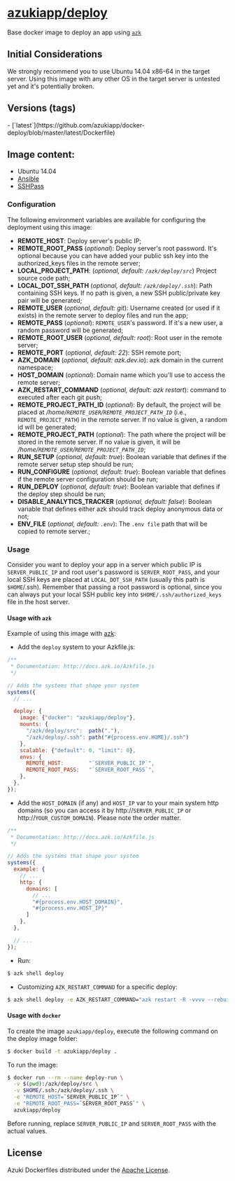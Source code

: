 [azukiapp/deploy](http://images.azk.io/#/deploy)
==================

Base docker image to deploy an app using [`azk`](http://azk.io)

Initial Considerations
---
We strongly recommend you to use Ubuntu 14.04 x86-64 in the target server.
Using this image with any other OS in the target server is untested yet and it's potentially broken.

Versions (tags)
---

<versions>
- [`latest`](https://github.com/azukiapp/docker-deploy/blob/master/latest/Dockerfile)
</versions>

Image content:
---

- Ubuntu 14.04
- [Ansible](http://www.ansible.com)
- [SSHPass](http://sourceforge.net/projects/sshpass/)

### Configuration
The following environment variables are available for configuring the deployment using this image:

- **REMOTE_HOST**: Deploy server's public IP;
- **REMOTE_ROOT_PASS** (*optional*): Deploy server's root password. It's optional because you can have added your public ssh key into the authorized_keys files in the remote server;
- **LOCAL_PROJECT_PATH**: (*optional, default: `/azk/deploy/src`*) Project source code path;
- **LOCAL_DOT_SSH_PATH** (*optional, default: `/azk/deploy/.ssh`*): Path containing SSH keys. If no path is given, a new SSH public/private key pair will be generated;
- **REMOTE_USER** (*optional, default: git*): Username created (or used if it exists) in the remote server to deploy files and run the app;
- **REMOTE_PASS** (*optional*): `REMOTE_USER`'s password. If it's a new user, a random password will be generated;
- **REMOTE_ROOT_USER** (*optional, default: root*): Root user in the remote server;
- **REMOTE_PORT** (*optional, default: 22*): SSH remote port;
- **AZK_DOMAIN** (*optional, default: azk.dev.io*): azk domain in the current namespace;
- **HOST_DOMAIN** (*optional*): Domain name which you'll use to access the remote server;
- **AZK_RESTART_COMMAND** (*optional, default: azk restart*): command to executed after each git push;
- **REMOTE_PROJECT_PATH_ID** (*optional*): By default, the project will be placed at */home/`REMOTE_USER`/`REMOTE_PROJECT_PATH_ID`* (i.e., `REMOTE_PROJECT_PATH`) in the remote server. If no value is given, a random id will be generated;
- **REMOTE_PROJECT_PATH** (*optional*): The path where the project will be stored in the remote server. If no value is given, it will be */home/`REMOTE_USER`/`REMOTE_PROJECT_PATH_ID`*;
- **RUN_SETUP** (*optional, default: true*): Boolean variable that defines if the remote server setup step should be run;
- **RUN_CONFIGURE** (*optional, default: true*): Boolean variable that defines if the remote server configuration should be run;
- **RUN_DEPLOY** (*optional, default: true*): Boolean variable that defines if the deploy step should be run;
- **DISABLE_ANALYTICS_TRACKER** (*optional, default: false*): Boolean variable that defines either azk should track deploy anonymous data or not;
- **ENV_FILE** (*optional, default: `.env`*): The `.env file` path that will be copied to remote server.;

### Usage

Consider you want to deploy your app in a server which public IP is `SERVER_PUBLIC_IP` and root user's password is `SERVER_ROOT_PASS`, and your local SSH keys are placed at `LOCAL_DOT_SSH_PATH` (usually this path is `$HOME`/.ssh). Remember that passing a root password is optional, since you can always put your local SSH public key into `$HOME/.ssh/authorized_keys` file in the host server.

#### Usage with `azk`

Example of using this image with [azk](http://azk.io):

- Add the `deploy` system to your Azkfile.js:

```js
/**
 * Documentation: http://docs.azk.io/Azkfile.js
 */

// Adds the systems that shape your system
systems({
  // ...

  deploy: {
    image: {"docker": "azukiapp/deploy"},
    mounts: {
      "/azk/deploy/src":  path("."),
      "/azk/deploy/.ssh": path("#{process.env.HOME}/.ssh")
    },
    scalable: {"default": 0, "limit": 0},
    envs: {
      REMOTE_HOST:        "`SERVER_PUBLIC_IP`",
      REMOTE_ROOT_PASS:   "`SERVER_ROOT_PASS`",
    },
  },
});
```

- Add the `HOST_DOMAIN` (if any) and `HOST_IP` var to your main system http domains (so you can access it by http://`SERVER_PUBLIC_IP` or http://`YOUR_CUSTOM_DOMAIN`). Please note the order matter.

```js
/**
 * Documentation: http://docs.azk.io/Azkfile.js
 */

// Adds the systems that shape your system
systems({
  example: {
    // ...
    http: {
      domains: [
        // ...
        "#{process.env.HOST_DOMAIN}",
        "#{process.env.HOST_IP}"
      ]
    },
  },

  // ...
});
```

- Run:
```bash
$ azk shell deploy
```

- Customizing `AZK_RESTART_COMMAND` for a specific deploy:
```bash
$ azk shell deploy -e AZK_RESTART_COMMAND="azk restart -R -vvvv --rebuild"
```

#### Usage with `docker`

To create the image `azukiapp/deploy`, execute the following command on the deploy image folder:

```sh
$ docker build -t azukiapp/deploy .
```

To run the image:

```sh
$ docker run --rm --name deploy-run \
  -v $(pwd):/azk/deploy/src \
  -v $HOME/.ssh:/azk/deploy/.ssh \
  -e "REMOTE_HOST=`SERVER_PUBLIC_IP`" \
  -e "REMOTE_ROOT_PASS=`SERVER_ROOT_PASS`" \
  azukiapp/deploy
```

Before running, replace `SERVER_PUBLIC_IP` and `SERVER_ROOT_PASS` with the actual values.

## License

Azuki Dockerfiles distributed under the [Apache License](https://github.com/azukiapp/docker-deploy/blob/master/LICENSE).
